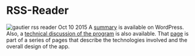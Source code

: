 # RSS-Reader
<img src="https://michaelgautiertechnology.files.wordpress.com/2015/10/gautier_rss_reader_2015_10_09.png" title="gautier rss reader" alt="gautier rss reader Oct 10 2015" />
A <a href="https://gautiertalkstechnology.wordpress.com/2015/10/09/gautiers-rss-reader/" target="_blank">summary</a> is available on WordPress.
Also, a <a href="https://michaelgautiertechnology.wordpress.com/2015/10/09/gautier-rss-app-technology/" target="_blank">technical discussion of the program</a> is also available. That <a href="https://michaelgautiertechnology.wordpress.com/2015/10/09/gautier-rss-app-technology/" target="_blank">page</a> is part of a series of pages that describe the technologies involved and the overall design of the app.
